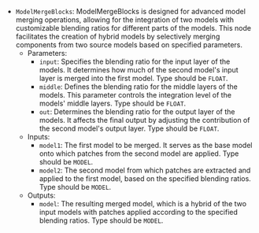 - `ModelMergeBlocks`: ModelMergeBlocks is designed for advanced model merging operations, allowing for the integration of two models with customizable blending ratios for different parts of the models. This node facilitates the creation of hybrid models by selectively merging components from two source models based on specified parameters.
    - Parameters:
        - `input`: Specifies the blending ratio for the input layer of the models. It determines how much of the second model's input layer is merged into the first model. Type should be `FLOAT`.
        - `middle`: Defines the blending ratio for the middle layers of the models. This parameter controls the integration level of the models' middle layers. Type should be `FLOAT`.
        - `out`: Determines the blending ratio for the output layer of the models. It affects the final output by adjusting the contribution of the second model's output layer. Type should be `FLOAT`.
    - Inputs:
        - `model1`: The first model to be merged. It serves as the base model onto which patches from the second model are applied. Type should be `MODEL`.
        - `model2`: The second model from which patches are extracted and applied to the first model, based on the specified blending ratios. Type should be `MODEL`.
    - Outputs:
        - `model`: The resulting merged model, which is a hybrid of the two input models with patches applied according to the specified blending ratios. Type should be `MODEL`.
